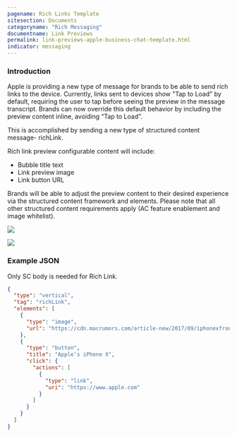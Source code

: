 ```yaml
---
pagename: Rich Links Template
sitesection: Documents
categoryname: "Rich Messaging"
documentname: Link Previews
permalink: link-previews-apple-business-chat-template.html
indicator: messaging
---
```


### Introduction

Apple is providing a new type of message for brands to be able to send rich links to the device. Currently, links sent to devices show "Tap to Load" by default, requiring the user to tap before seeing the preview in the message transcript. Brands can now override this default behavior by including the preview content inline, avoiding “Tap to Load”.

This is accomplished by sending a new type of structured content message- richLink.

Rich link preview configurable content will include:

* Bubble title text
* Link preview image
* Link button URL

Brands will be able to adjust the preview content to their desired experience via the structured content framework and elements. Please note that all other structured content requirements apply (AC feature enablement and image whitelist).

![](img/link_preview_abc0.jpg)

![](img/link_preview_abc1.png)

### Example JSON

Only SC body is needed for Rich Link.

```json
{
  "type": "vertical",
  "tag": "richLink",
  "elements": [
    {
      "type": "image",
      "url": "https://cdn.macrumors.com/article-new/2017/09/iphonexfrontback-800x573.jpg"
    },
    {
      "type": "button",
      "title": "Apple’s iPhone X",
      "click": {
        "actions": [
          {
            "type": "link",
            "uri": "https://www.apple.com"
          }
        ]
      }
    }
  ]
}
```